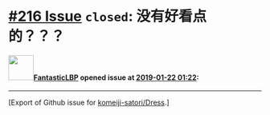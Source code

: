 # [\#216 Issue](https://github.com/komeiji-satori/Dress/issues/216) `closed`: 没有好看点的？？？

#### <img src="https://avatars.githubusercontent.com/u/20414278?u=42f996e3b8d270fc549f284286cc152337316346&v=4" width="50">[FantasticLBP](https://github.com/FantasticLBP) opened issue at [2019-01-22 01:22](https://github.com/komeiji-satori/Dress/issues/216):






-------------------------------------------------------------------------------



[Export of Github issue for [komeiji-satori/Dress](https://github.com/komeiji-satori/Dress).]
